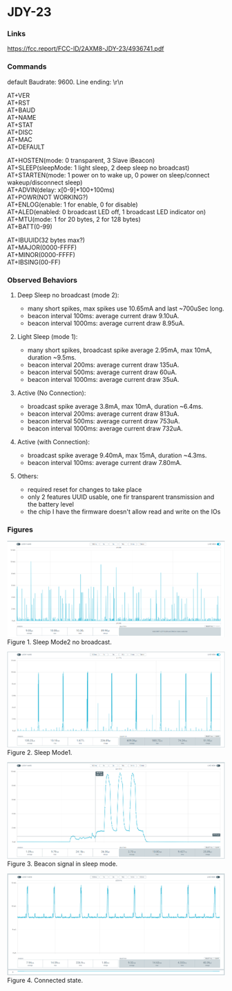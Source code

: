 # JDY-23

### Links
https://fcc.report/FCC-ID/2AXM8-JDY-23/4936741.pdf

### Commands
default Baudrate: 9600. Line ending: \r\n

AT+VER<br>
AT+RST<br>
AT+BAUD<br>
AT+NAME<br>
AT+STAT<br>
AT+DISC<br>
AT+MAC<br>
AT+DEFAULT<br>

AT+HOSTEN(mode: 0 transparent, 3 Slave iBeacon)<br>
AT+SLEEP(sleepMode: 1 light sleep, 2 deep sleep no broadcast)<br>
AT+STARTEN(mode: 1 power on to wake up, 0 power on sleep/connect wakeup/disconnect sleep)<br>
AT+ADVIN(delay: x[0-9]*100+100ms)<br>
AT+POWR(NOT WORKING?)<br>
AT+ENLOG(enable: 1 for enable, 0 for disable)<br>
AT+ALED(enabled: 0 broadcast LED off, 1 broadcast LED indicator on)<br>
AT+MTU(mode: 1 for 20 bytes, 2 for 128 bytes)<br>
AT+BATT(0-99)<br>

AT+IBUUID(32 bytes max?)<br>
AT+MAJOR(0000-FFFF)<br>
AT+MINOR(0000-FFFF)<br>
AT+IBSING(00-FF)<br>

### Observed Behaviors
1. Deep Sleep no broadcast (mode 2): 
   - many short spikes, max spikes use 10.65mA and last ~700uSec long.
   - beacon interval 100ms: average current draw 9.10uA.
   - beacon interval 1000ms: average current draw 8.95uA.

2. Light Sleep (mode 1):
   - many short spikes, broadcast spike average 2.95mA, max 10mA, duration ~9.5ms.
   - beacon interval 200ms: average current draw 135uA.
   - beacon interval 500ms: average current draw 60uA.
   - beacon interval 1000ms: average current draw 35uA.

3. Active (No Connection):
   - broadcast spike average 3.8mA, max 10mA, duration ~6.4ms.
   - beacon interval 200ms: average current draw 813uA.
   - beacon interval 500ms: average current draw 753uA.
   - beacon interval 1000ms: average current draw 732uA.

4. Active (with Connection):
   - broadcast spike average 9.40mA, max 15mA, duration ~4.3ms.
   - beacon interval 100ms: average current draw 7.80mA.
   
3. Others:
   - required reset for changes to take place
   - only 2 features UUID usable, one fir transparent transmission and the battery level
   - the chip I have the firmware doesn't allow read and write on the IOs

### Figures
![Alt text](images/JDY-23_Sleep2_NoBroadcast.png)
Figure 1. Sleep Mode2 no broadcast.

![Alt text](images/JDY-23_Sleep1.png)
Figure 2. Sleep Mode1.

![Alt text](images/JDY-23_Signal_SleepMode.png)
Figure 3. Beacon signal in sleep mode.

![Alt text](images/JDY-23_Connected.png)
Figure 4. Connected state.